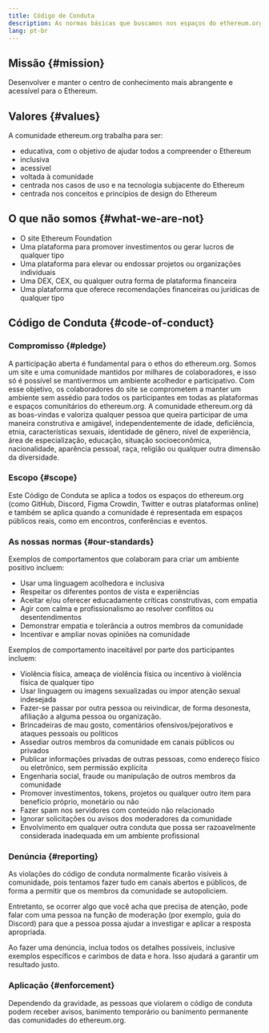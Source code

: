```yaml
---
title: Código de Conduta
description: As normas básicas que buscamos nos espaços do ethereum.org.
lang: pt-br
---
```


## Missão \{#mission}

Desenvolver e manter o centro de conhecimento mais abrangente e acessível para o Ethereum.

## Valores \{#values}

A comunidade ethereum.org trabalha para ser:

- educativa, com o objetivo de ajudar todos a compreender o Ethereum
- inclusiva
- acessível
- voltada à comunidade
- centrada nos casos de uso e na tecnologia subjacente do Ethereum
- centrada nos conceitos e princípios de design do Ethereum

## O que não somos \{#what-we-are-not}

- O site Ethereum Foundation
- Uma plataforma para promover investimentos ou gerar lucros de qualquer tipo
- Uma plataforma para elevar ou endossar projetos ou organizações individuais
- Uma DEX, CEX, ou qualquer outra forma de plataforma financeira
- Uma plataforma que oferece recomendações financeiras ou jurídicas de qualquer tipo

## Código de Conduta \{#code-of-conduct}

### Compromisso \{#pledge}

A participação aberta é fundamental para o ethos do ethereum.org. Somos um site e uma comunidade mantidos por milhares de colaboradores, e isso só é possível se mantivermos um ambiente acolhedor e participativo. Com esse objetivo, os colaboradores do site se comprometem a manter um ambiente sem assédio para todos os participantes em todas as plataformas e espaços comunitários do ethereum.org. A comunidade ethereum.org dá as boas-vindas e valoriza qualquer pessoa que queira participar de uma maneira construtiva e amigável, independentemente de idade, deficiência, etnia, características sexuais, identidade de gênero, nível de experiência, área de especialização, educação, situação socioeconômica, nacionalidade, aparência pessoal, raça, religião ou qualquer outra dimensão da diversidade.

### Escopo \{#scope}

Este Código de Conduta se aplica a todos os espaços do ethereum.org (como GitHub, Discord, Figma Crowdin, Twitter e outras plataformas online) e também se aplica quando a comunidade é representada em espaços públicos reais, como em encontros, conferências e eventos.

### As nossas normas \{#our-standards}

Exemplos de comportamentos que colaboram para criar um ambiente positivo incluem:

- Usar uma linguagem acolhedora e inclusiva
- Respeitar os diferentes pontos de vista e experiências
- Aceitar e/ou oferecer educadamente críticas construtivas, com empatia
- Agir com calma e profissionalismo ao resolver conflitos ou desentendimentos
- Demonstrar empatia e tolerância a outros membros da comunidade
- Incentivar e ampliar novas opiniões na comunidade

Exemplos de comportamento inaceitável por parte dos participantes incluem:

- Violência física, ameaça de violência física ou incentivo à violência física de qualquer tipo
- Usar linguagem ou imagens sexualizadas ou impor atenção sexual indesejada
- Fazer-se passar por outra pessoa ou reivindicar, de forma desonesta, afiliação a alguma pessoa ou organização.
- Brincadeiras de mau gosto, comentários ofensivos/pejorativos e ataques pessoais ou políticos
- Assediar outros membros da comunidade em canais públicos ou privados
- Publicar informações privadas de outras pessoas, como endereço físico ou eletrônico, sem permissão explícita
- Engenharia social, fraude ou manipulação de outros membros da comunidade
- Promover investimentos, tokens, projetos ou qualquer outro item para benefício próprio, monetário ou não
- Fazer spam nos servidores com conteúdo não relacionado
- Ignorar solicitações ou avisos dos moderadores da comunidade
- Envolvimento em qualquer outra conduta que possa ser razoavelmente considerada inadequada em um ambiente profissional

### Denúncia \{#reporting}

As violações do código de conduta normalmente ficarão visíveis à comunidade, pois tentamos fazer tudo em canais abertos e públicos, de forma a permitir que os membros da comunidade se autopoliciem.

Entretanto, se ocorrer algo que você acha que precisa de atenção, pode falar com uma pessoa na função de moderação (por exemplo, guia do Discord) para que a pessoa possa ajudar a investigar e aplicar a resposta apropriada.

Ao fazer uma denúncia, inclua todos os detalhes possíveis, inclusive exemplos específicos e carimbos de data e hora. Isso ajudará a garantir um resultado justo.

### Aplicação \{#enforcement}

Dependendo da gravidade, as pessoas que violarem o código de conduta podem receber avisos, banimento temporário ou banimento permanente das comunidades do ethereum.org.
